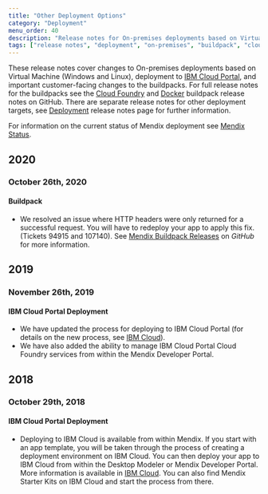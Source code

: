 ```yaml
---
title: "Other Deployment Options"
category: "Deployment"
menu_order: 40
description: "Release notes for On-premises deployments based on Virtual Machine (Windows and Linux) and Buildpacks (Cloud Foundry and Docker)"
tags: ["release notes", "deployment", "on-premises", "buildpack", "cloud foundry", "docker", "IBM Cloud Portal"]
---
```


These release notes cover changes to On-premises deployments based on Virtual Machine (Windows and Linux), deployment to [IBM Cloud Portal](/developerportal/deploy/ibm-cloud), and important customer-facing changes to the buildpacks. For full release notes for the buildpacks see the [Cloud Foundry](https://github.com/mendix/cf-mendix-buildpack/releases) and [Docker](https://github.com/mendix/docker-mendix-buildpack/releases) buildpack release notes on GitHub. There are separate release notes for other deployment targets, see [Deployment](deployment) release notes page for further information.

For information on the current status of Mendix deployment see [Mendix Status](https://status.mendix.com/).

## 2020

### October 26th, 2020

#### Buildpack

* We resolved an issue where HTTP headers were only returned for a successful request. You will have to redeploy your app to apply this fix. (Tickets 94915 and 107140). See [Mendix Buildpack Releases](https://github.com/mendix/cf-mendix-buildpack/releases) on *GitHub* for more information.

## 2019

### November 26th, 2019

#### IBM Cloud Portal Deployment

* We have updated the process for deploying to IBM Cloud Portal (for details on the new process, see [IBM Cloud](/developerportal/deploy/ibm-cloud)).
* We have also added the ability to manage IBM Cloud Portal Cloud Foundry  services from within the Mendix Developer Portal.

## 2018

### October 29th, 2018

#### IBM Cloud Portal Deployment

* Deploying to IBM Cloud is available from within Mendix. If you start with an app template, you will be taken through the process of creating a deployment environment on IBM Cloud. You can then deploy your app to IBM Cloud from within the Desktop Modeler or Mendix Developer Portal. More information is available in [IBM Cloud](/developerportal/deploy/ibm-cloud). You can also find Mendix Starter Kits on IBM Cloud and start the process from there.

